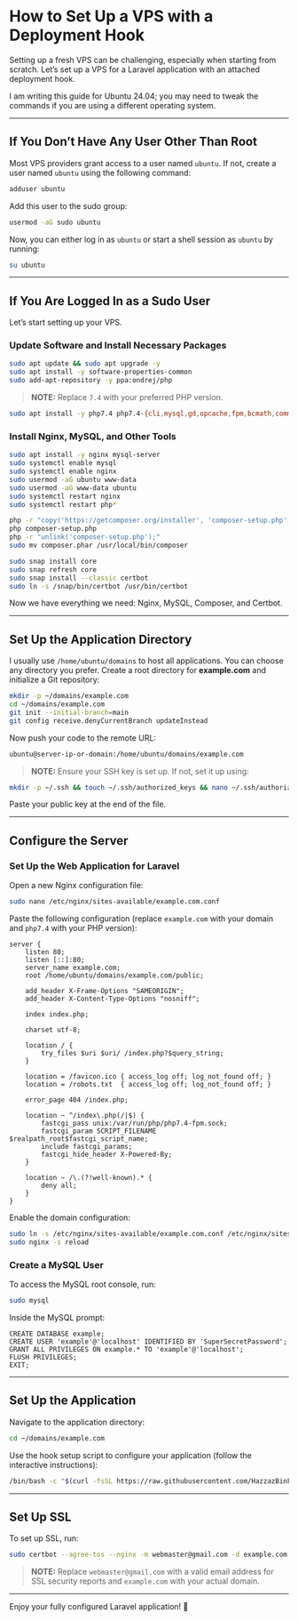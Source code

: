 # How to Set Up a VPS with a Deployment Hook

Setting up a fresh VPS can be challenging, especially when starting from scratch. Let’s set up a VPS for a Laravel application with an attached deployment hook.

I am writing this guide for Ubuntu 24.04; you may need to tweak the commands if you are using a different operating system.

---

## If You Don’t Have Any User Other Than Root

Most VPS providers grant access to a user named `ubuntu`. If not, create a user named `ubuntu` using the following command:

```sh
adduser ubuntu
```

Add this user to the sudo group:

```sh
usermod -aG sudo ubuntu
```

Now, you can either log in as `ubuntu` or start a shell session as `ubuntu` by running:

```sh
su ubuntu
```

---

## If You Are Logged In as a Sudo User

Let’s start setting up your VPS.

### Update Software and Install Necessary Packages

```sh
sudo apt update && sudo apt upgrade -y
sudo apt install -y software-properties-common
sudo add-apt-repository -y ppa:ondrej/php
```

> **NOTE:** Replace `7.4` with your preferred PHP version.

```sh
sudo apt install -y php7.4 php7.4-{cli,mysql,gd,opcache,fpm,bcmath,common,curl,gmp,imagick,imap,intl,mbstring,mysql,readline,xml,zip}
```

### Install Nginx, MySQL, and Other Tools

```sh
sudo apt install -y nginx mysql-server
sudo systemctl enable mysql
sudo systemctl enable nginx
sudo usermod -aG ubuntu www-data
sudo usermod -aG www-data ubuntu
sudo systemctl restart nginx
sudo systemctl restart php*

php -r "copy('https://getcomposer.org/installer', 'composer-setup.php');"
php composer-setup.php
php -r "unlink('composer-setup.php');"
sudo mv composer.phar /usr/local/bin/composer

sudo snap install core
sudo snap refresh core
sudo snap install --classic certbot
sudo ln -s /snap/bin/certbot /usr/bin/certbot
```

Now we have everything we need: Nginx, MySQL, Composer, and Certbot.

---

## Set Up the Application Directory

I usually use `/home/ubuntu/domains` to host all applications. You can choose any directory you prefer. Create a root directory for **example.com** and initialize a Git repository:

```sh
mkdir -p ~/domains/example.com
cd ~/domains/example.com
git init --initial-branch=main
git config receive.denyCurrentBranch updateInstead
```

Now push your code to the remote URL:

```sh
ubuntu@server-ip-or-domain:/home/ubuntu/domains/example.com
```

> **NOTE:** Ensure your SSH key is set up. If not, set it up using:

```sh
mkdir -p ~/.ssh && touch ~/.ssh/authorized_keys && nano ~/.ssh/authorized_keys
```

Paste your public key at the end of the file.

---

## Configure the Server

### Set Up the Web Application for Laravel

Open a new Nginx configuration file:

```sh
sudo nano /etc/nginx/sites-available/example.com.conf
```

Paste the following configuration (replace `example.com` with your domain and `php7.4` with your PHP version):

```nginx
server {
    listen 80;
    listen [::]:80;
    server_name example.com;
    root /home/ubuntu/domains/example.com/public;

    add_header X-Frame-Options "SAMEORIGIN";
    add_header X-Content-Type-Options "nosniff";

    index index.php;

    charset utf-8;

    location / {
        try_files $uri $uri/ /index.php?$query_string;
    }

    location = /favicon.ico { access_log off; log_not_found off; }
    location = /robots.txt  { access_log off; log_not_found off; }

    error_page 404 /index.php;

    location ~ ^/index\.php(/|$) {
        fastcgi_pass unix:/var/run/php/php7.4-fpm.sock;
        fastcgi_param SCRIPT_FILENAME $realpath_root$fastcgi_script_name;
        include fastcgi_params;
        fastcgi_hide_header X-Powered-By;
    }

    location ~ /\.(?!well-known).* {
        deny all;
    }
}
```

Enable the domain configuration:

```sh
sudo ln -s /etc/nginx/sites-available/example.com.conf /etc/nginx/sites-enabled/example.com.conf
sudo nginx -s reload
```

### Create a MySQL User

To access the MySQL root console, run:

```sh
sudo mysql
```

Inside the MySQL prompt:

```mysql
CREATE DATABASE example;
CREATE USER 'example'@'localhost' IDENTIFIED BY 'SuperSecretPassword';
GRANT ALL PRIVILEGES ON example.* TO 'example'@'localhost';
FLUSH PRIVILEGES;
EXIT;
```

---

## Set Up the Application

Navigate to the application directory:

```sh
cd ~/domains/example.com
```

Use the hook setup script to configure your application (follow the interactive instructions):

```sh
/bin/bash -c "$(curl -fsSL https://raw.githubusercontent.com/HazzazBinFaiz/laravel-git-hooks/main/initial_setup.sh)"
```

---

## Set Up SSL

To set up SSL, run:

```sh
sudo certbot --agree-tos --nginx -m webmaster@gmail.com -d example.com
```

> **NOTE:** Replace `webmaster@gmail.com` with a valid email address for SSL security reports and `example.com` with your actual domain.

---

Enjoy your fully configured Laravel application! 🥳
